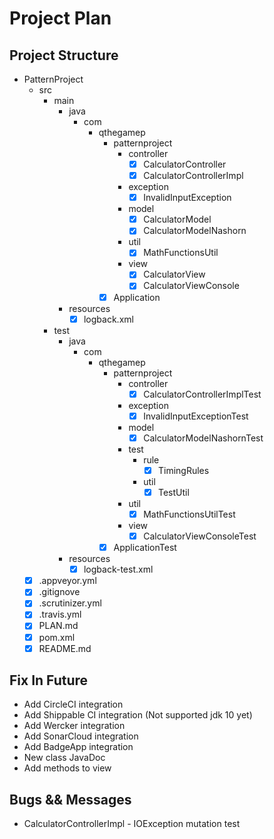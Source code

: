 # Project Plan
## Project Structure
* PatternProject
    * src
        * main
            * java
                * com
                    * qthegamep
                        * patternproject
                            * controller
                                * [x] CalculatorController
                                * [x] CalculatorControllerImpl
                            * exception
                                * [x] InvalidInputException
                            * model
                                * [x] CalculatorModel
                                * [x] CalculatorModelNashorn
                            * util
                                * [x] MathFunctionsUtil
                            * view
                                * [x] CalculatorView
                                * [x] CalculatorViewConsole
                        * [x] Application
            * resources
                * [x] logback.xml
        * test
            * java
                * com
                    * qthegamep
                        * patternproject
                            * controller
                                * [x] CalculatorControllerImplTest
                            * exception
                                * [x] InvalidInputExceptionTest
                            * model
                                * [x] CalculatorModelNashornTest
                            * test
                                * rule
                                    * [x] TimingRules
                                * util
                                    * [x] TestUtil
                            * util
                                * [x] MathFunctionsUtilTest
                            * view
                                * [x] CalculatorViewConsoleTest
                        * [x] ApplicationTest
            * resources
                * [x] logback-test.xml
    * [x] .appveyor.yml
    * [x] .gitignove
    * [x] .scrutinizer.yml
    * [x] .travis.yml
    * [x] PLAN.md
    * [x] pom.xml
    * [x] README.md

## Fix In Future
* Add CircleCI integration
* Add Shippable CI integration (Not supported jdk 10 yet)
* Add Wercker integration
* Add SonarCloud integration
* Add BadgeApp integration
* New class JavaDoc
* Add methods to view

## Bugs && Messages
* CalculatorControllerImpl - IOException mutation test
